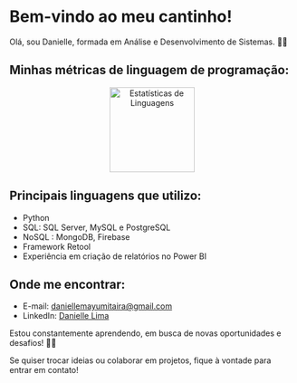 # Bem-vindo ao meu cantinho!
Olá, sou Danielle, formada em Análise e Desenvolvimento de Sistemas. 👩‍💻

## Minhas métricas de linguagem de programação:
<p align="center">
  <img src="https://github-readme-stats.vercel.app/api/top-langs/?username=mayumi1982&layout=compact&langs_count=7&theme=dracula" height="150px" align="center" alt="Estatísticas de Linguagens"/>
</p>

## Principais linguagens que utilizo:
 - Python 
 - SQL: SQL Server, MySQL e PostgreSQL
 - NoSQL : MongoDB, Firebase
 - Framework Retool
 - Experiência em criação de relatórios no Power BI

## Onde me encontrar:
- E-mail: daniellemayumitaira@gmail.com <br>
- LinkedIn: [Danielle Lima](https://www.linkedin.com/in/lima-danielle/)

Estou constantemente aprendendo, em busca de novas oportunidades e desafios! 🎯✨

Se quiser trocar ideias ou colaborar em projetos, fique à vontade para entrar em contato!
